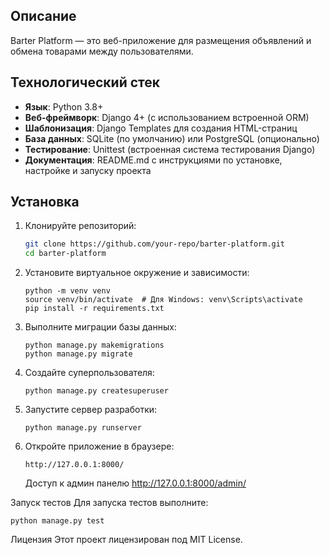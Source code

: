## Описание
Barter Platform — это веб-приложение для размещения объявлений и обмена товарами между пользователями.

## Технологический стек

- **Язык**: Python 3.8+
- **Веб-фреймворк**: Django 4+ (с использованием встроенной ORM)
- **Шаблонизация**: Django Templates для создания HTML-страниц
- **База данных**: SQLite (по умолчанию) или PostgreSQL (опционально)
- **Тестирование**: Unittest (встроенная система тестирования Django)
- **Документация**: README.md с инструкциями по установке, настройке и запуску проекта

## Установка

1. Клонируйте репозиторий:
   ```bash
   git clone https://github.com/your-repo/barter-platform.git
   cd barter-platform
   ```

2. Установите виртуальное окружение и зависимости:
   ```
   python -m venv venv
   source venv/bin/activate  # Для Windows: venv\Scripts\activate
   pip install -r requirements.txt
   ```

3. Выполните миграции базы данных:
   ```
   python manage.py makemigrations
   python manage.py migrate
   ```

4. Создайте суперпользователя:
   ```
   python manage.py createsuperuser
   ```

5. Запустите сервер разработки:
   ```
   python manage.py runserver
   ```

6. Откройте приложение в браузере:
   ```
   http://127.0.0.1:8000/
   ```
   Доступ к админ панелю
   http://127.0.0.1:8000/admin/

Запуск тестов
Для запуска тестов выполните:
   ```
   python manage.py test
   ```
Лицензия
Этот проект лицензирован под MIT License.

